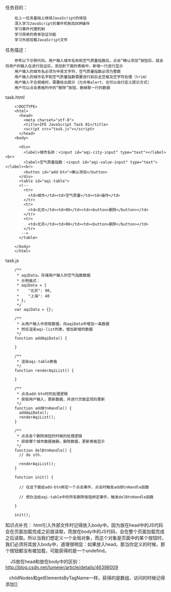 任务目的：

        在上一任务基础上继续JavaScript的体验
        深入学习JavaScript的事件机制及DOM操作
        学习事件代理机制
        学习简单的表单验证功能
        学习外部加载JavaScript文件
        
任务描述：

        参考以下示例代码，用户输入城市名称和空气质量指数后，点击“确认添加”按钮后，就会将用户的输入在进行验证后，添加到下面的表格中，新增一行进行显示
        用户输入的城市名必须为中英文字符，空气质量指数必须为整数
        用户输入的城市名字和空气质量指数需要进行前后去空格及空字符处理（trim）
        用户输入不合规格时，需要给出提示（允许用alert，也可以自行定义提示方式）
        用户可以点击表格列中的“删除”按钮，删掉那一行的数据
        
task.html

        <!DOCTYPE>
        <html>
          <head>
            <meta charset="utf-8">
            <title>IFE JavaScript Task 01</title>
            <script src="task.js"></script>
          </head>
        <body>

          <div>
            <label>城市名称：<input id="aqi-city-input" type="text"></label><br>
            <label>空气质量指数：<input id="aqi-value-input" type="text"></label><br>
            <button id="add-btn">确认添加</button>
          </div>
          <table id="aqi-table">
          <!--
            <tr>
              <td>城市</td><td>空气质量</td><td>操作</td>
            </tr>
            <tr>
              <td>北京</td><td>90</td><td><button>删除</button></td>
            </tr>
            <tr>
              <td>北京</td><td>90</td><td><button>删除</button></td>
            </tr>
           -->
          </table>

        </body>
        </html>
        
task.js

        /**
         * aqiData，存储用户输入的空气指数数据
         * 示例格式：
         * aqiData = {
         *    "北京": 90,
         *    "上海": 40
         * };
         */
        var aqiData = {};

        /**
         * 从用户输入中获取数据，向aqiData中增加一条数据
         * 然后渲染aqi-list列表，增加新增的数据
         */
        function addAqiData() {

        }

        /**
         * 渲染aqi-table表格
         */
        function renderAqiList() {

        }

        /**
         * 点击add-btn时的处理逻辑
         * 获取用户输入，更新数据，并进行页面呈现的更新
         */
        function addBtnHandle() {
          addAqiData();
          renderAqiList();
        }

        /**
         * 点击各个删除按钮的时候的处理逻辑
         * 获取哪个城市数据被删，删除数据，更新表格显示
         */
        function delBtnHandle() {
          // do sth.

          renderAqiList();
        }

        function init() {

          // 在这下面给add-btn绑定一个点击事件，点击时触发addBtnHandle函数

          // 想办法给aqi-table中的所有删除按钮绑定事件，触发delBtnHandle函数

        }

        init();
        
知识点补充：
     html引入外部文件时记得放入body中。因为放在head中的JS代码会在页面加载完成之前就读取，而放在body中的JS代码，会在整个页面加载完成之后读取。所以当我们想定义一个全局对象，而这个对象是页面中的某个按钮时，我们必须将其放入body中，道理很明显：如果放入head，那当你定义的时候，那个按钮都没有被加载，可能获得的是一个undefind。
     
     JS放在head和放在body中的区别：http://blog.csdn.net/lumeier/article/details/46398009
     
    childNodes和getElementsByTagName一样，获得的是数组，访问的时候记得添加[]
